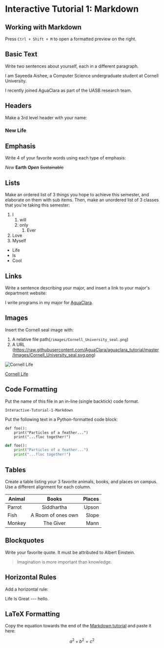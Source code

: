 # Interactive Tutorial 1: Markdown

## Working with Markdown

Press `Ctrl + Shift + M` to open a formatted preview on the right.

## Basic Text

Write two sentences about yourself, each in a different paragraph.

<!--- Write your answer here. --->
I am Sayeeda Aishee, a Computer Science undergraduate student at Cornell University.

I recently joined AguaClara as part of the UASB research team.


## Headers

Make a 3rd level header with your name:

<!--- Write your answer here. --->
### New Life

## Emphasis

Write 4 of your favorite words using each type of emphasis:

<!--- Write your answer here. --->
*New*
**Earth**
***Open***
~~Sustainable~~

## Lists

Make an ordered list of 3 things you hope to achieve this semester, and elaborate on them with sub items. Then, make an unordered list of 3 classes that you're taking this semester:

<!--- Write your answer here. --->
1. I
    1. will
    2. only
        1. Ever
2. Love
3. Myself

* Life
* Is
* Cool


## Links

Write a sentence describing your major, and insert a link to your major's department website:

<!--- Write your answer here. --->
I write programs in my major for [AguaClara](http://aguaclara.cornell.edu).

## Images

Insert the Cornell seal image with:
  1. A relative file path(`/images/Cornell_University_seal.png`)
  2. A URL (https://raw.githubusercontent.com/AguaClara/aguaclara_tutorial/master/Images/Cornell_University_seal.svg.png)

<!--- Write your answer here. --->
![Cornell Life](C:\Users\jahin\github\aguaclara_tutorial\images\Cornell_University_seal.png)

[Cornell Life](https://raw.githubusercontent.com/AguaClara/aguaclara_tutorial/master/Images/Cornell_University_seal.svg.png)

## Code Formatting

Put the name of this file in an in-line (single backtick) code format.

<!-- Write your answer here. -->
`Interactive-Tutorial-1-Markdown`

Put the following text in a Python-formatted code block:

```
def foo():
    print("Particles of a feather...")
    print("...floc together!")
```

<!-- Write your answer here. -->
```Python
def foo():
    print("Particles of a feather...")
    print("...floc together!")
```

## Tables

Create a table listing your 3 favorite animals, books, and places on campus. Use a different alignment for each column.

<!--- Write your answer here. --->
| Animal | Books | Places |
| --- | :---: | ---: |
| Parrot | Siddhartha | Upson |
| Fish | A Room of ones own | Slope |
| Monkey | The Giver | Mann |


## Blockquotes

Write your favorite quote. It must be attributed to Albert Einstein.

<!-- Write your answer here. -->
> Imagination is more important than knowledge.

## Horizontal Rules

Add a horizontal rule:

<!-- Write your answer here. -->
Life Is Great
--- hello.
## LaTeX Formatting

Copy the equation towards the end of the [Markdown tutorial](https://github.com/AguaClara/aguaclara_tutorial/wiki/Markdown#latex-formatting) and paste it here:

<!-- Write your answer here. -->
$$ a^2 + b^2 = c^2 $$
